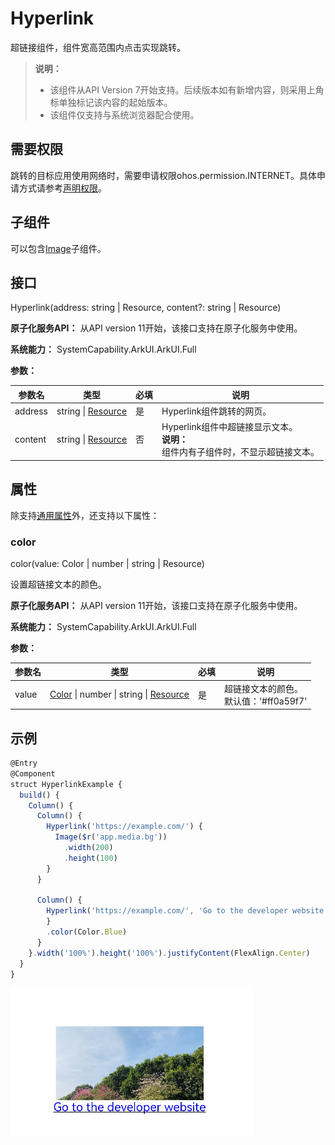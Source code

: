 # Hyperlink

超链接组件，组件宽高范围内点击实现跳转。

>  **说明：**
>
>  - 该组件从API Version 7开始支持。后续版本如有新增内容，则采用上角标单独标记该内容的起始版本。
>  - 该组件仅支持与系统浏览器配合使用。

## 需要权限

跳转的目标应用使用网络时，需要申请权限ohos.permission.INTERNET。具体申请方式请参考[声明权限](../../../security/AccessToken/declare-permissions.md)。

## 子组件

可以包含[Image](ts-basic-components-image.md)子组件。

## 接口

Hyperlink(address: string | Resource, content?: string | Resource)

**原子化服务API：** 从API version 11开始，该接口支持在原子化服务中使用。

**系统能力：** SystemCapability.ArkUI.ArkUI.Full

**参数：**

| 参数名 | 类型 | 必填 | 说明 |
| -------- | -------- | -------- | -------- |
| address | string&nbsp;\|&nbsp;[Resource](ts-types.md#resource) | 是 | Hyperlink组件跳转的网页。 |
| content | string&nbsp;\|&nbsp;[Resource](ts-types.md#resource) | 否 | Hyperlink组件中超链接显示文本。<br/>**说明：** <br/>组件内有子组件时，不显示超链接文本。 |

## 属性

除支持[通用属性](ts-universal-attributes-size.md)外，还支持以下属性：

### color

color(value: Color | number | string | Resource)

设置超链接文本的颜色。

**原子化服务API：** 从API version 11开始，该接口支持在原子化服务中使用。

**系统能力：** SystemCapability.ArkUI.ArkUI.Full

**参数：** 

| 参数名 | 类型                                                         | 必填 | 说明               |
| ------ | ------------------------------------------------------------ | ---- | ------------------ |
| value  | [Color](ts-appendix-enums.md#color)&nbsp;\|&nbsp;number&nbsp;\|&nbsp;string&nbsp;\|&nbsp;[Resource](ts-types.md#resource) | 是   | 超链接文本的颜色。<br />默认值：'#ff0a59f7' |

## 示例

```ts
@Entry
@Component
struct HyperlinkExample {
  build() {
    Column() {
      Column() {
        Hyperlink('https://example.com/') {
          Image($r('app.media.bg'))
            .width(200)
            .height(100)
        }
      }

      Column() {
        Hyperlink('https://example.com/', 'Go to the developer website') {
        }
        .color(Color.Blue)
      }
    }.width('100%').height('100%').justifyContent(FlexAlign.Center)
  }
}
```

![hyperlink](figures/hyperlink.PNG)

